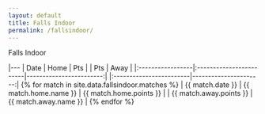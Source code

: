 ```yaml
---
layout: default
title: Falls Indoor
permalink: /fallsindoor/
---
```


Falls Indoor

|---
| Date             | Home                    | Pts                     | | Pts                     | Away                  |
|:-----------------|:------------------------|------------------------:| |:------------------------|----------------------:| {% for match in site.data.fallsindoor.matches %}
| {{ match.date }} | {{ match.home.name }}   | {{ match.home.points }} | | {{ match.away.points }} | {{ match.away.name }} | {% endfor %}
